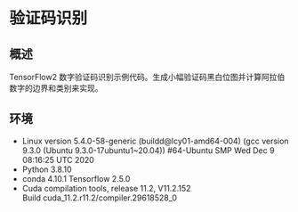 # 验证码识别

## 概述

TensorFlow2 数字验证码识别示例代码。生成小幅验证码黑白位图并计算阿拉伯数字的边界和类别来实现。

## 环境

* Linux version 5.4.0-58-generic (buildd@lcy01-amd64-004) (gcc version 9.3.0 (Ubuntu 9.3.0-17ubuntu1~20.04)) #64-Ubuntu SMP Wed Dec 9 08:16:25 UTC 2020
* Python 3.8.10
* conda 4.10.1
 Tensorflow 2.5.0
* Cuda compilation tools, release 11.2, V11.2.152</br>Build cuda_11.2.r11.2/compiler.29618528_0
